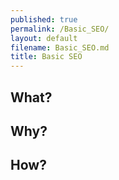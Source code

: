 ```yaml
---
published: true
permalink: /Basic_SEO/
layout: default
filename: Basic_SEO.md
title: Basic SEO
---
```


## What?  


## Why?  


## How?  


